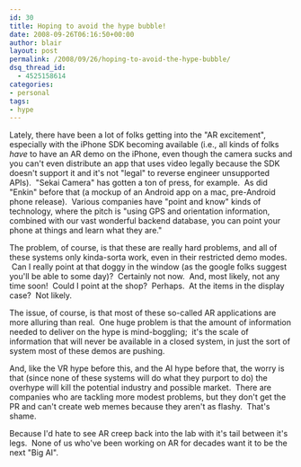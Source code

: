 ```yaml
---
id: 30
title: Hoping to avoid the hype bubble!
date: 2008-09-26T06:16:50+00:00
author: blair
layout: post
permalink: /2008/09/26/hoping-to-avoid-the-hype-bubble/
dsq_thread_id:
  - 4525158614
categories:
- personal
tags:
- hype
---
```


Lately, there have been a lot of folks getting into the "AR excitement", especially with the iPhone SDK becoming available (i.e., all kinds of folks _have_ to have an AR demo on the iPhone, even though the camera sucks and you can't even distribute an app that uses video legally because the SDK doesn't support it and it's not "legal" to reverse engineer unsupported APIs).  "Sekai Camera" has gotten a ton of press, for example.  As did "Enkin" before that (a mockup of an Android app on a mac, pre-Android phone release).  Various companies have "point and know" kinds of technology, where the pitch is "using GPS and orientation information, combined with our vast wonderful backend database, you can point your phone at things and learn what they are."

The problem, of course, is that these are really hard problems, and all of these systems only kinda-sorta work, even in their restricted demo modes.  Can I really point at that doggy in the window (as the google folks suggest you'll be able to some day)?  Certainly not now.  And, most likely, not any time soon!  Could I point at the shop?  Perhaps.  At the items in the display case?  Not likely. 

The issue, of course, is that most of these so-called AR applications are more alluring than real.  One huge problem is that the amount of information needed to deliver on the hype is mind-boggling;  it's the scale of information that will never be available in a closed system, in just the sort of system most of these demos are pushing.  

And, like the VR hype before this, and the AI hype before that, the worry is that (since none of these systems will do what they purport to do) the overhype will kill the potential industry and possible market.  There are companies who are tackling more modest problems, but they don't get the PR and can't create web memes because they aren't as flashy.  That's shame.

Because I'd hate to see AR creep back into the lab with it's tail between it's legs.  None of us who've been working on AR for decades want it to be the next "Big AI".

